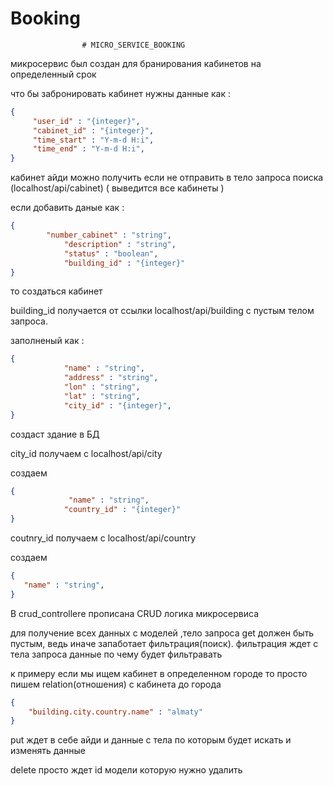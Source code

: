 # Booking
					# MICRO_SERVICE_BOOKING 
                    
                    
микросервис был создан для бранирования кабинетов на определенный срок 

что бы забронировать кабинет нужны данные как :
```json
{
     "user_id" : "{integer}",
     "cabinet_id" : "{integer}",
     "time_start" : "Y-m-d H:i",
     "time_end" : "Y-m-d H:i",
}
```
кабинет айди можно получить если не отправить в тело запроса поиска (localhost/api/cabinet) ( выведится все кабинеты )

если добавить даные как :
```json
{
   	    "number_cabinet" : "string",
            "description" : "string",
            "status" : "boolean",
            "building_id" : "{integer}"
}
```
то создаться кабинет 

building_id получается от ссылки localhost/api/building с пустым телом запроса.

заполненый как :
```json
{
            "name" : "string",
            "address" : "string",
            "lon" : "string",
            "lat" : "string",
            "city_id" : "{integer}",
}
```
создаст  здание в БД

city_id получаем с localhost/api/city 

создаем 
```json
{
             "name" : "string",
            "country_id" : "{integer}"
}
```
coutnry_id получаем с localhost/api/country 

создаем 
```json
{
   "name" : "string",
}
```

B crud_controllerе прописана CRUD логика микросервиса 


для получение всех данных с моделей ,тело запроса get должен быть пустым,  ведь иначе запаботает фильтрация(поиск).
фильтрация ждет с тела запроса данные по чему будет фильтравать 

к примеру 
если мы ищем кабинет в определенном городе то просто пишем relation(отношения) с кабинета до города 
```json
{
	"building.city.country.name" : "almaty"
}
```

put ждет в себе айди и данные с тела по которым будет искать и изменять данные 

delete просто ждет id модели которую нужно удалить 


